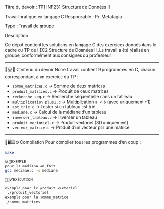 Titre du devoir : TP1 INF231-Structure de Données II

Travail pratique en langage C
Responsable : Pr .Metatagia

Type : Travail de groupe

Description 

Ce dépot contient les solutions en langage C des exercices donnés dans le cadre du TP de l'EC2 Structure de Données II .Le travail a été réalisé en groupe ,conformément aux consignes du professeur

---

📑💻📂 Contenu du devoir
 Notre travail contient 9 programmes en C, chacun correspondant à un exercice du TP :

- `somme_matrices.c` → Somme de deux matrices  
- `produit_matrices.c` → Produit de deux matrices  
- `recherche_seq.c` → Recherche séquentielle dans un tableau  
- `multiplication_plus1.c` → Multiplication `a × b` (avec uniquement +1)  
- `est_trie.c` → Tester si un tableau est trié  
- `mediane.c` → Calcul de la médiane d’un tableau  
- `inverser_tableau.c` → Inverser un tableau  
- `produit_vectoriel.c` → Produit vectoriel (3D uniquement)  
- `vecteur_matrice.c` → Produit d’un vecteur par une matrice  


---

📱🖥️⌨️⚙️ Compilation
Pour compiler tous les programmes d’un coup :  
```bash
make

💻📱EXEMPLE 
pour la médiane on fait 
gcc mediane.c -o mediane

📝📑🖊️EXÉCUTION 

exemple pour le produit_vectoriel
 ./produit_vectoriel
exemple pour la somme_matrice
./somme_matrices